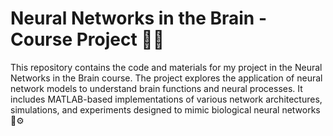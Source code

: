 # Neural Networks in the Brain - Course Project 🧠💡

This repository contains the code and materials for my project in the Neural Networks in the Brain course. The project explores the application of neural network models to understand brain functions and neural processes. It includes MATLAB-based implementations of various network architectures, simulations, and experiments designed to mimic biological neural networks 🧬⚙️
